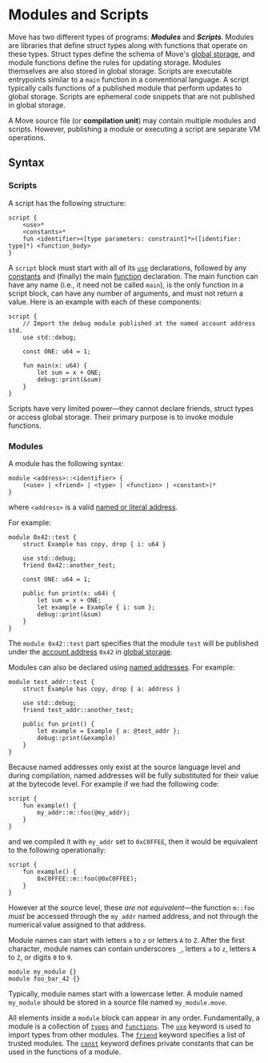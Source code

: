 # Modules and Scripts

Move has two different types of programs: ***Modules*** and ***Scripts***. Modules are libraries that define struct types along with functions that operate on these types. Struct types define the schema of Move's [global storage](./global-storage-structure.md), and module functions define the rules for updating storage. Modules themselves are also stored in global storage. Scripts are executable entrypoints similar to a `main` function in a conventional language. A script typically calls functions of a published module that perform updates to global storage. Scripts are ephemeral code snippets that are not published in global storage.

A Move source file (or **compilation unit**) may contain multiple modules and scripts. However, publishing a module or executing a script are separate VM operations.

## Syntax

### Scripts

A script has the following structure:

```text
script {
    <use>*
    <constants>*
    fun <identifier><[type parameters: constraint]*>([identifier: type]*) <function_body>
}
```

A `script` block must start with all of its [`use`](./uses.md) declarations, followed by any [constants](./constants.md) and (finally) the main
[function](./functions.md) declaration.
The main function can have any name (i.e., it need not be called `main`), is the only function in a script block, can have any number of
arguments, and must not return a value. Here is an example with each of these components:

```move
script {
    // Import the debug module published at the named account address std.
    use std::debug;

    const ONE: u64 = 1;

    fun main(x: u64) {
        let sum = x + ONE;
        debug::print(&sum)
    }
}
```

Scripts have very limited power—they cannot declare friends, struct types or access global storage. Their primary purpose is to invoke module functions.

### Modules

A module has the following syntax:

```text
module <address>::<identifier> {
    (<use> | <friend> | <type> | <function> | <constant>)*
}
```

where `<address>` is a valid [named or literal address](./address.md).

For example:

```move
module 0x42::test {
    struct Example has copy, drop { i: u64 }

    use std::debug;
    friend 0x42::another_test;

    const ONE: u64 = 1;

    public fun print(x: u64) {
        let sum = x + ONE;
        let example = Example { i: sum };
        debug::print(&sum)
    }
}
```

The `module 0x42::test` part specifies that the module `test` will be published under the [account address](./address.md) `0x42` in [global storage](./global-storage-structure.md).

Modules can also be declared using [named addresses](./address.md). For example:

```move
module test_addr::test {
    struct Example has copy, drop { a: address }

    use std::debug;
    friend test_addr::another_test;

    public fun print() {
        let example = Example { a: @test_addr };
        debug::print(&example)
    }
}
```

Because named addresses only exist at the source language level and during compilation,
named addresses will be fully substituted for their value at the bytecode
level. For example if we had the following code:

```move
script {
    fun example() {
        my_addr::m::foo(@my_addr);
    }
}
```

and we compiled it with `my_addr` set to `0xC0FFEE`, then it would be equivalent
to the following operationally:

```move
script {
    fun example() {
        0xC0FFEE::m::foo(@0xC0FFEE);
    }
}
```

However at the source level, these _are not equivalent_—the function
`m::foo` _must_ be accessed through the `my_addr` named address, and not through
the numerical value assigned to that address.

Module names can start with letters `a` to `z` or letters `A` to `Z`. After the first character, module names can contain underscores `_`, letters `a` to `z`, letters `A` to `Z`, or digits `0` to `9`.

```move
module my_module {}
module foo_bar_42 {}
```

Typically, module names start with a lowercase letter. A module named `my_module` should be stored in a source file named `my_module.move`.

All elements inside a `module` block can appear in any order.
Fundamentally, a module is a collection of [`types`](./structs-and-resources.md) and [`functions`](./functions.md).
The [`use`](./uses.md) keyword is used to import types from other modules.
The [`friend`](./friends.md) keyword specifies a list of trusted modules.
The [`const`](./constants.md) keyword defines private constants that can be used in the functions of a module.
